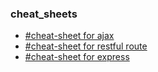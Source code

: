 ### cheat_sheets

* [#cheat-sheet for ajax](https://github.com/540376482yzb/cheat_sheets/blob/master/AJAX.md)
* [#cheat-sheet for restful route](https://drive.google.com/file/d/0BzxWJx1gb9orYm40d3E5bm9pQzg/view)
* [#cheat-sheet for express](https://drive.google.com/file/d/0BzxWJx1gb9orNUpYazBHcDRtRjg/view)
